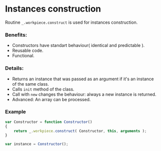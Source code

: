# Instances construction

Routine `_.workpiece.construct` is used for instances construction.

### Benefits:
* Constructors have standart behaviour( identical and predictable ).
* Reusable code.
* Functional.

### Details:
* Returns an instance that was passed as an argument if it's an instance of the same class.
* Calls `init` method of the class.
* Call with `new` changes the behaviour: always a new instance is returned.
* Advanced: An array can be processed.

### Example

```javascript
var Constructor = function Constructor()
{
    return _.workpiece.construct( Constructor, this, arguments );
}

var instance = Constructor();
```